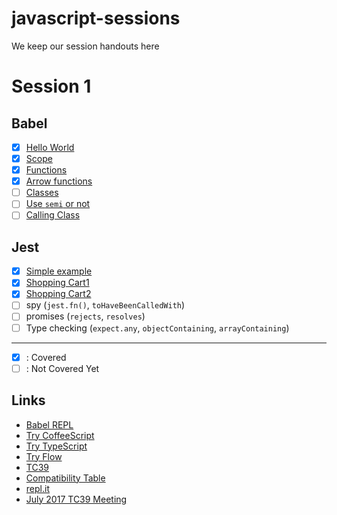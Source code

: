 # javascript-sessions
We keep our session handouts here

# Session 1

## Babel
- [X] [Hello World](https://repl.it/JeIp/1)
- [X] [Scope](https://repl.it/JeK9/2)
- [X] [Functions](https://repl.it/JeLk/0)
- [X] [Arrow functions](https://repl.it/JeLh/0)
- [ ] [Classes](https://repl.it/JcZi/5)
- [ ] [Use `semi` or not](https://repl.it/Jc2l/0)
- [ ] [Calling Class](https://repl.it/Jf4a/1)

## Jest
- [X] [Simple example](https://repl.it/JfYM/6)
- [X] [Shopping Cart1](https://repl.it/Jf1c/2)
- [X] [Shopping Cart2](https://repl.it/JfZ9/5)
- [ ] spy (`jest.fn()`, `toHaveBeenCalledWith`)
- [ ] promises (`rejects`, `resolves`)
- [ ] Type checking (`expect.any`, `objectContaining`, `arrayContaining`)

----
- [X] : Covered
- [ ] : Not Covered Yet

## Links
- [Babel REPL](https://babeljs.io/repl)
- [Try CoffeeScript](http://decaffeinate-project.org/repl/)
- [Try TypeScript](http://www.typescriptlang.org/play/)
- [Try Flow](https://flow.org/try/)
- [TC39](https://github.com/tc39/ecma262#ecmascript)
- [Compatibility Table](http://kangax.github.io/compat-table/es6/)
- [repl.it](https://repl.it)
- [July 2017 TC39 Meeting](https://github.com/babel/proposals/issues/19)
